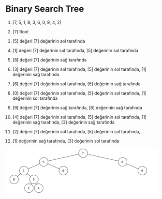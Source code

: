 # Binary Search Tree

1. [7, 5, 1, 8, 3, 6, 0, 9, 4, 2]

2. [7] Root

3. [5] değeri [7] değerinin sol tarafında

4. [1] değeri [7] değerinin sol tarafında, [5] değerinin sol tarafında

5. [8] değeri [7] değerinin sağ tarafında

6. [3] değeri [7] değerinin sol tarafında, [5] değerinin sol tarafında, [1] değerinin sağ tarafında

7. [6] değeri [7] değerinin sol tarafında, [5] değerinin sağ tarafında

8. [0] değeri [7] değerinin sol tarafında, [5] değerinin sol tarafında, [1] değerinin sol tarafında

9. [9] değeri [7] değerinin sağ tarafında, [8] değerinin sağ tarafında

10. [4] değeri [7] değerinin sol tarafında, [5] değerinin sol tarafında, [1] değerinin sağ tarafında, [3] değerinin sağ tarafında

11. [2] değeri [7] değerinin sol tarafında, [5] değerinin sol tarafında,

12. [1] değerinin sağ tarafında, [3] değerinin sol tarafında

![Binary Search Tree](binary-search-tree.png)